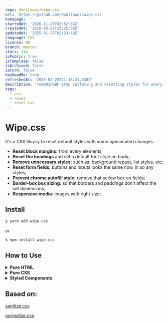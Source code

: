 ```yaml
---
repo: danilowoz/wipe.css
url: 'https://github.com/danilowoz/wipe.css'
homepage: ''
starredAt: '2020-11-25T02:52:56Z'
createdAt: '2018-03-23T23:25:39Z'
updatedAt: '2025-01-25T02:23:49Z'
language: CSS
license: NA
branch: master
stars: 114
isPublic: true
isTemplate: false
isArchived: false
isFork: false
hasReadMe: true
refreshedAt: '2025-02-25T21:18:21.538Z'
description: "\U0001F6BF Stop suffering and resetting styles for every new project. This is a library to reset default styles with some opinionated changes, that you might love (or not)."
tags:
  - css
  - reset
  - reset-css
---
```


# Wipe.css

It's a CSS library to reset default styles with some opinionated changes.

* **Reset block margins:** from every elements;
* **Reset the headings** and set a default font style on body;
* **Remove unncessary styles:** such as: background repeat, list styles, etc;
* **Reset form fields:** buttons and inputs looks the same now, in so any styles;
* **Prevent chrome autofill style:** remove that yellow box on fields;
* **Border-box box sizing:** so that borders and paddings don't affect the set dimensions;
* **Responsive media:** images with right size;

## Install

```sh
$ yarn add wipe.css
```

or

```sh
$ npm install wipe.css
```

## How to Use

<details><summary><strong>Pure HTML</strong></summary>
<p>

```html
<head>
  ...
  <link href="./wipe.css" rel="stylesheet" type="text/css" />
</head>
```
</p>
</details>

<details><summary><strong>Pure CSS</strong></summary>
<p>

```css
@import 'wipe.css';
```
</p>
</details>

<details><summary><strong>Styled Components</strong></summary>
<p>

```js
import wipeCSS from 'wipe.css'
import { createGlobalStyle } from 'styled-components'

export const GlobalStyle = createGlobalStyle`
  ${wipeCSS}
`
```
</p>
</details>

## Based on:

[sanitize.css](https://github.com/jonathantneal/sanitize.css)

[normalize.css](https://github.com/necolas/normalize.css)
